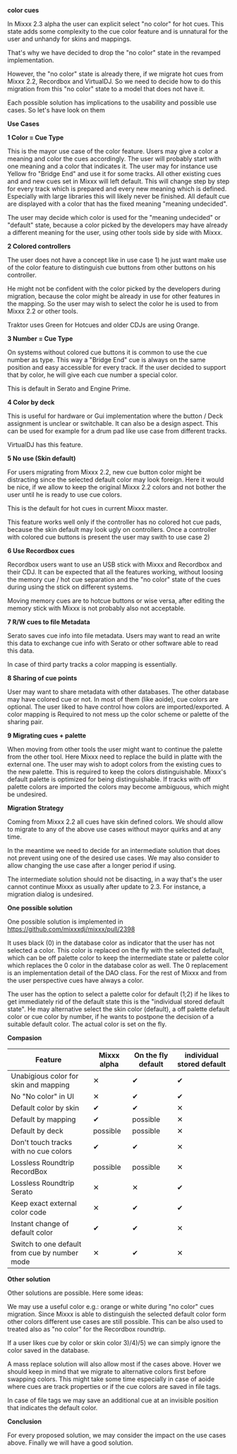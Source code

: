 **color cues**

In Mixxx 2.3 alpha the user can explicit select "no color" for hot cues.
This state adds some complexity to the cue color feature and is
unnatural for the user and unhandy for skins and mappings.

That's why we have decided to drop the "no color" state in the revamped
implementation.

However, the "no color" state is already there, if we migrate hot cues
from Mixxx 2.2, Recordbox and VirtualDJ. So we need to decide how to do
this migration from this "no color" state to a model that does not have
it.

Each possible solution has implications to the usability and possible
use cases. So let's have look on them

**Use Cases**

**1 Color = Cue Type**

This is the mayor use case of the color feature. Users may give a color
a meaning and color the cues accordingly. The user will probably start
with one meaning and a color that indicates it. The user may for
instance use Yellow fro "Bridge End" and use it for some tracks. All
other existing cues and and new cues set in Mixxx will left default.
This will change step by step for every track which is prepared and
every new meaning which is defined. Especially with large libraries this
will likely never be finished. All default cue are displayed with a
color that has the fixed meaning "meaning undecided".

The user may decide which color is used for the "meaning undecided" or
"default" state, because a color picked by the developers may have
already a different meaning for the user, using other tools side by side
with Mixxx.

**2 Colored controllers**

The user does not have a concept like in use case 1) he just want make
use of the color feature to distinguish cue buttons from other buttons
on his controller.

He might not be confident with the color picked by the developers during
migration, because the color might be already in use for other features
in the mapping. So the user may wish to select the color he is used to
from Mixxx 2.2 or other tools.

Traktor uses Green for Hotcues and older CDJs are using Orange.

**3 Number = Cue Type**

On systems without colored cue buttons it is common to use the cue
number as type. This way a "Bridge End" cue is always on the same
position and easy accessible for every track. If the user decided to
support that by color, he will give each cue number a special color.

This is default in Serato and Engine Prime.

**4 Color by deck**

This is useful for hardware or Gui implementation where the button /
Deck assignment is unclear or switchable. It can also be a design
aspect. This can be used for example for a drum pad like use case from
different tracks.

VirtualDJ has this feature.

**5 No use (Skin default)**

For users migrating from Mixxx 2.2, new cue button color might be
distracting since the selected default color may look foreign. Here it
would be nice, if we allow to keep the original Mixxx 2.2 colors and not
bother the user until he is ready to use cue colors.

This is the default for hot cues in current Mixxx master.

This feature works well only if the controller has no colored hot cue
pads, because the skin default may look ugly on controllers. Once a
controller with colored cue buttons is present the user may swith to use
case 2)

**6 Use Recordbox cues**

Recordbox users want to use an USB stick with Mixxx and Recordbox and
their CDJ. It can be expected that all the features working, without
loosing the memory cue / hot cue separation and the "no color" state of
the cues during using the stick on different systems.

Moving memory cues are to hotcue buttons or wise versa, after editing
the memory stick with Mixxx is not probably also not acceptable.

**7 R/W cues to file Metadata**

Serato saves cue info into file metadata. Users may want to read an
write this data to exchange cue info with Serato or other software able
to read this data.

In case of third party tracks a color mapping is essentially.

**8 Sharing of cue points**

User may want to share metadata with other databases. The other database
may have colored cue or not. In most of them (like aoide), cue colors
are optional. The user liked to have control how colors are
imported/exported. A color mapping is Required to not mess up the color
scheme or palette of the sharing pair.

**9 Migrating cues + palette**

When moving from other tools the user might want to continue the palette
from the other tool. Here Mixxx need to replace the build in platte with
the external one. The user may wish to adopt colors from the existing
cues to the new palette. This is required to keep the colors
distinguishable. Mixxx's default palette is optimized for being
distinguishable. If tracks with off palette colors are imported the
colors may become ambiguous, which might be undesired.

**Migration Strategy**

Coming from Mixxx 2.2 all cues have skin defined colors. We should allow
to migrate to any of the above use cases without mayor quirks and at any
time.

In the meantime we need to decide for an intermediate solution that does
not prevent using one of the desired use cases. We may also consider to
allow changing the use case after a longer period if using.

The intermediate solution should not be disacting, in a way that's the
user cannot continue Mixxx as usually after update to 2.3. For instance,
a migration dialog is undesired.

**One possible solution**

One possible solution is implemented in
<https://github.com/mixxxdj/mixxx/pull/2398>

It uses black (0) in the database color as indicator that the user has
not selected a color. This color is replaced on the fly with the
selected default, which can be off palette color to keep the
intermediate state or palette color which replaces the 0 color in the
database color as well. The 0 replacement is an implementation detail of
the DAO class. For the rest of Mixxx and from the user perspective cues
have always a color.

The user has the option to select a palette color for default (1;2) if
he likes to get immediately rid of the default state this is the
"individual stored default state". He may alternative select the skin
color (default), a off palette default color or cue color by number, if
he wants to postpone the decision of a suitable default color. The
actual color is set on the fly.

**Compasion**

| Feature                                       | Mixxx alpha | On the fly default | individual stored default |
| --------------------------------------------- | ----------- | ------------------ | ------------------------- |
| Unabigious color for skin and mapping         | ✕           | ✔                  | ✔                         |
| No "No color" in UI                           | ✕           | ✔                  | ✔                         |
| Default color by skin                         | ✔           | ✔                  | ✕                         |
| Default by mapping                            | ✔           | possible           | ✕                         |
| Default by deck                               | possible    | possible           | ✕                         |
| Don't touch tracks with no cue colors         | ✔           | ✔                  | ✕                         |
| Lossless Roundtrip RecordBox                  | possible    | possible           | ✕                         |
| Lossless Roundtrip Serato                     | ✕           | ✕                  | ✔                         |
| Keep exact external color code                | ✕           | ✔                  | ✔                         |
| Instant change of default color               | ✔           | ✔                  | ✕                         |
| Switch to one default from cue by number mode | ✕           | ✔                  | ✕                         |

**Other solution**

Other solutions are possible. Here some ideas:

We may use a useful color e.g.: orange or white during "no color" cues
migration. Since Mixxx is able to distinguish the selected default color
form other colors different use cases are still possible. This can be
also used to treated also as "no color" for the Recordbox roundtrip.

If a user likes cue by color or skin color 3)/4)/5) we can simply ignore
the color saved in the database.

A mass replace solution will also allow most if the cases above. Hover
we should keep in mind that we migrate to alternative colors first
before swapping colors. This might take some time especially in case of
aoide where cues are track properties or if the cue colors are saved in
file tags.

In case of file tags we may save an additional cue at an invisible
position that indicates the default color.

**Conclusion**

For every proposed solution, we may consider the impact on the use cases
above. Finally we will have a good solution.
